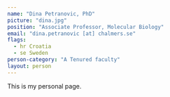 ```yaml
---
name: "Dina Petranovic, PhD"
picture: "dina.jpg"
position: "Associate Professor, Molecular Biology"
email: "dina.petranovic [at] chalmers.se"
flags:
  - hr Croatia
  - se Sweden
person-category: "A Tenured faculty"
layout: person
---
```

This is my personal page.
